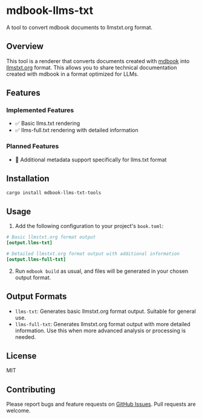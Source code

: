 # mdbook-llms-txt

A tool to convert mdbook documents to llmstxt.org format.

## Overview

This tool is a renderer that converts documents created with [mdbook](https://rust-lang.github.io/mdBook/) into [llmstxt.org](https://llmstxt.org/) format. This allows you to share technical documentation created with mdbook in a format optimized for LLMs.

## Features

### Implemented Features
- ✅ Basic llms.txt rendering
- ✅ llms-full.txt rendering with detailed information

### Planned Features
- 🚧 Additional metadata support specifically for llms.txt format

## Installation

```bash
cargo install mdbook-llms-txt-tools
```

## Usage

1. Add the following configuration to your project's `book.toml`:

```toml
# Basic llmstxt.org format output
[output.llms-txt]

# Detailed llmstxt.org format output with additional information
[output.llms-full-txt]
```

2. Run `mdbook build` as usual, and files will be generated in your chosen output format.

## Output Formats

- `llms-txt`: Generates basic llmstxt.org format output. Suitable for general use.
- `llms-full-txt`: Generates llmstxt.org format output with more detailed information. Use this when more advanced analysis or processing is needed.

## License

MIT

## Contributing

Please report bugs and feature requests on [GitHub Issues](https://github.com/higumachan/mdbook-llms-txt/issues).
Pull requests are welcome. 